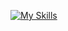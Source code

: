 [![My Skills](https://skillicons.dev/icons?i=php,postgres,redis,nginx,docker,git,rust,go)](https://skillicons.dev)
